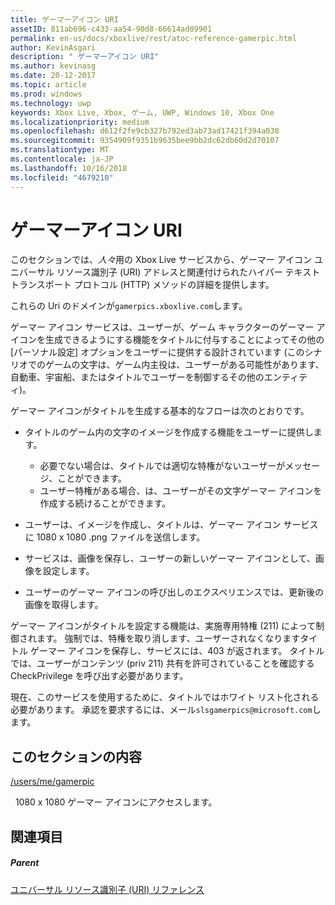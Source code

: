 ```yaml
---
title: ゲーマーアイコン URI
assetID: 811ab696-c433-aa54-90d8-66614ad09901
permalink: en-us/docs/xboxlive/rest/atoc-reference-gamerpic.html
author: KevinAsgari
description: " ゲーマーアイコン URI"
ms.author: kevinasg
ms.date: 20-12-2017
ms.topic: article
ms.prod: windows
ms.technology: uwp
keywords: Xbox Live, Xbox, ゲーム, UWP, Windows 10, Xbox One
ms.localizationpriority: medium
ms.openlocfilehash: d612f2fe9cb327b792ed3ab73ad17421f394a030
ms.sourcegitcommit: 9354909f9351b9635bee9bb2dc62db60d2d70107
ms.translationtype: MT
ms.contentlocale: ja-JP
ms.lasthandoff: 10/16/2018
ms.locfileid: "4679210"
---
```

# <a name="gamerpic-uris"></a>ゲーマーアイコン URI
 
このセクションでは、*人々*用の Xbox Live サービスから、ゲーマー アイコン ユニバーサル リソース識別子 (URI) アドレスと関連付けられたハイパー テキスト トランスポート プロトコル (HTTP) メソッドの詳細を提供します。
 
これらの Uri のドメインが`gamerpics.xboxlive.com`します。
 
ゲーマー アイコン サービスは、ユーザーが、ゲーム キャラクターのゲーマー アイコンを生成できるようにする機能をタイトルに付与することによってその他の [パーソナル設定] オプションをユーザーに提供する設計されています (このシナリオでのゲームの文字は、ゲーム内主役は、ユーザーがある可能性があります、自動車、宇宙船、またはタイトルでユーザーを制御するその他のエンティティ)。
 
ゲーマー アイコンがタイトルを生成する基本的なフローは次のとおりです。
 
   * タイトルのゲーム内の文字のイメージを作成する機能をユーザーに提供します。 
     * 必要でない場合は、タイトルでは適切な特権がないユーザーがメッセージ、ことができます。
     * ユーザー特権がある場合、は、ユーザーがその文字ゲーマー アイコンを作成する続けることができます。
  
   * ユーザーは、イメージを作成し、タイトルは、ゲーマー アイコン サービスに 1080 x 1080 .png ファイルを送信します。
   * サービスは、画像を保存し、ユーザーの新しいゲーマー アイコンとして、画像を設定します。
   * ユーザーのゲーマー アイコンの呼び出しのエクスペリエンスでは、更新後の画像を取得します。
  
ゲーマー アイコンがタイトルを設定する機能は、実施専用特権 (211) によって制御されます。 強制では、特権を取り消します、ユーザーされなくなりますタイトル ゲーマー アイコンを保存し、サービスには、403 が返されます。 タイトルでは、ユーザーがコンテンツ (priv 211) 共有を許可されていることを確認する CheckPrivilege を呼び出す必要があります。
 
現在、このサービスを使用するために、タイトルではホワイト リスト化される必要があります。 承認を要求するには、メール`slsgamerpics@microsoft.com`します。
 
<a id="ID4EGC"></a>

 
## <a name="in-this-section"></a>このセクションの内容

[/users/me/gamerpic](uri-usersmegamerpic.md)

&nbsp;&nbsp;1080 x 1080 ゲーマー アイコンにアクセスします。
 
<a id="ID4EMC"></a>

 
## <a name="see-also"></a>関連項目
 
<a id="ID4EOC"></a>

 
##### <a name="parent"></a>Parent 

[ユニバーサル リソース識別子 (URI) リファレンス](../atoc-xboxlivews-reference-uris.md)

   
